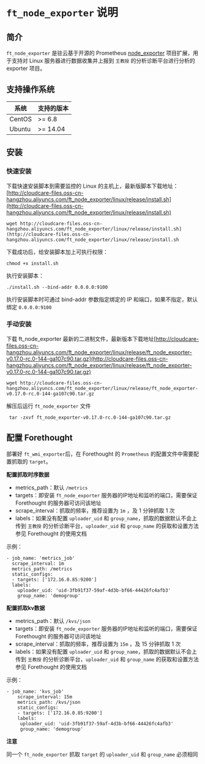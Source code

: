 # `ft_node_exporter` 说明

## 简介

`ft_node_exporter` 是驻云基于开源的 Prometheus [node_exporter](https://github.com/prometheus/node_exporter) 项目扩展，用于支持对 Linux 服务器进行数据收集并上报到 `王教授` 的分析诊断平台进行分析的 exporter 项目。

## 支持操作系统

| 系统 | 支持的版本 |
| ----- | -----   |
| CentOS | >= 6.8 |
| Ubuntu | >= 14.04 |

## 安装

### 快速安装

下载快速安装脚本到需要监控的 Linux 的主机上，最新版脚本下载地址：[http://cloudcare-files.oss-cn-hangzhou.aliyuncs.com/ft_node_exporter/linux/release/install.sh](http://cloudcare-files.oss-cn-hangzhou.aliyuncs.com/ft_node_exporter/linux/release/install.sh)

	wget http://cloudcare-files.oss-cn-hangzhou.aliyuncs.com/ft_node_exporter/linux/release/install.sh](http://cloudcare-files.oss-cn-hangzhou.aliyuncs.com/ft_node_exporter/linux/release/install.sh
	
下载成功后，给安装脚本加上可执行权限：

	chmod +x install.sh
	
执行安装脚本：

	./install.sh --bind-addr 0.0.0.0:9100

执行安装脚本时可通过 bind-addr 参数指定绑定的 IP 和端口，如果不指定，默认绑定
`0.0.0.0:9100`

### 手动安装

下载 ft_node_exporter 最新的二进制文件，最新版本下载地址[http://cloudcare-files.oss-cn-hangzhou.aliyuncs.com/ft_node_exporter/linux/release/ft_node_exporter-v0.17.0-rc.0-144-ga107c90.tar.gz](http://cloudcare-files.oss-cn-hangzhou.aliyuncs.com/ft_node_exporter/linux/release/ft_node_exporter-v0.17.0-rc.0-144-ga107c90.tar.gz)

	wget http://cloudcare-files.oss-cn-hangzhou.aliyuncs.com/ft_node_exporter/linux/release/ft_node_exporter-v0.17.0-rc.0-144-ga107c90.tar.gz

解压后运行 `ft_node_exporter` 文件

	 tar -zxvf ft_node_exporter-v0.17.0-rc.0-144-ga107c90.tar.gz 

## 配置 Forethought


部署好 `ft_wmi_exporter`后，在 Forethought 的 `Prometheus` 的配置文件中需要配置抓取的 `target`。

**配置抓取时序数据**

- metrics_path：默认 `/metrics`
- targets：即安装 `ft_node_exporter` 服务器的IP地址和监听的端口，需要保证Forethought 的服务器可访问该地址
- scrape_interval：抓取的频率，推荐设置为 `1m` ，及 1 分钟抓取 1 次
- labels：如果没有配置 `uploader_uid` 和 `group_name`，抓取的数据默认不会上传到 `王教授` 的分析诊断平台，`uploader_uid` 和 `group_name` 的获取和设置方法 参见 Forethought 的使用文档
 
示例：

    - job_name: 'metrics_job'
      scrape_interval: 1m
      metrics_path: /metrics
      static_configs:
      - targets: ['172.16.0.85:9200']
      labels:
        uploader_uid: 'uid-3fb91f37-59af-4d3b-bf66-44426fc4afb3'
        group_name: 'demogroup'



**配置抓取kv数据**

- metrics_path：默认 `/kvs/json`
- targets：即安装 `ft_node_exporter` 服务器的IP地址和监听的端口，需要保证Forethought 的服务器可访问该地址
- scrape_interval：抓取的频率，推荐设置为 `15m` ，及 15 分钟抓取 1 次
- labels：如果没有配置 `uploader_uid` 和 `group_name`，抓取的数据默认不会上传到 `王教授` 的分析诊断平台，`uploader_uid` 和 `group_name` 的获取和设置方法 参见 Forethought 的使用文档

示例：

    - job_name: 'kvs_job'
    	scrape_interval: 15m
    	metrics_path: /kvs/json
    	static_configs:
    	- targets: ['172.16.0.85:9200']
      	labels:
         uploader_uid: 'uid-3fb91f37-59af-4d3b-bf66-44426fc4afb3'
         group_name: 'demogroup'
         
**注意**

同一个 `ft_node_exporter` 抓取 `target` 的 `uploader_uid` 和 `group_name` 必须相同
